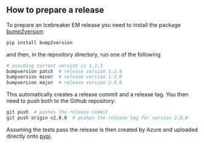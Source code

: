 ## How to prepare a release

To prepare an Icebreaker EM release you need to install the package [bump2version](https://pypi.org/project/bump2version/):

```bash
pip install bump2version
```

and then, in the repository directory, run one of the following

```bash
# assuming current version is 1.2.3
bumpversion patch  # release version 1.2.4
bumpversion minor  # release version 1.3.0
bumpversion major  # release version 2.0.0
```

This automatically creates a release commit and a release tag.
You then need to push both to the Github repository:
```bash
git push  # pushes the release commit
git push origin v2.0.0  # pushes the release tag for version 2.0.0
```

Assuming the tests pass the release is then created by Azure and uploaded directly onto [pypi](https://pypi.org/project/icebreaker_em/).